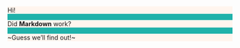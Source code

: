<style>
.alt {
  background-color: lightseagreen;
}
.alt p {
  background-color: seashell;
}
</style>

<section class="alt">


  Hi!

  Did **Markdown** work?

  ~Guess we’ll find out!~


</section>